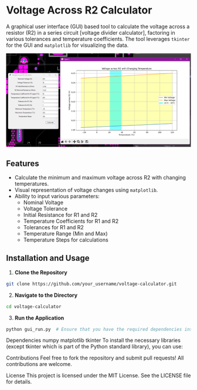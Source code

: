 # Voltage Across R2 Calculator

A graphical user interface (GUI) based tool to calculate the voltage across a resistor (R2) in a series circuit [voltage divider calculator], factoring in various tolerances and temperature coefficients. The tool leverages `tkinter` for the GUI and `matplotlib` for visualizing the data.

![Screenshot of the Application](/screenshot.png)  <!-- If you have a screenshot, replace 'path_to_screenshot.png' with the actual path -->

## Features

- Calculate the minimum and maximum voltage across R2 with changing temperatures.
- Visual representation of voltage changes using `matplotlib`.
- Ability to input various parameters:
    - Nominal Voltage
    - Voltage Tolerance
    - Initial Resistance for R1 and R2
    - Temperature Coefficients for R1 and R2
    - Tolerances for R1 and R2
    - Temperature Range (Min and Max)
    - Temperature Steps for calculations

## Installation and Usage

1. **Clone the Repository** 
```bash
git clone https://github.com/your_username/voltage-calculator.git
```

2. **Navigate to the Directory**

```bash
cd voltage-calculator
```

3. **Run the Application**

```bash
python gui_run.py  # Ensure that you have the required dependencies installed.
```

Dependencies
numpy
matplotlib
tkinter <!-- Included in the standard library for Python -->
To install the necessary libraries (except tkinter which is part of the Python standard library), you can use:




Contributions
Feel free to fork the repository and submit pull requests! All contributions are welcome.

License
This project is licensed under the MIT License. See the LICENSE file for details.